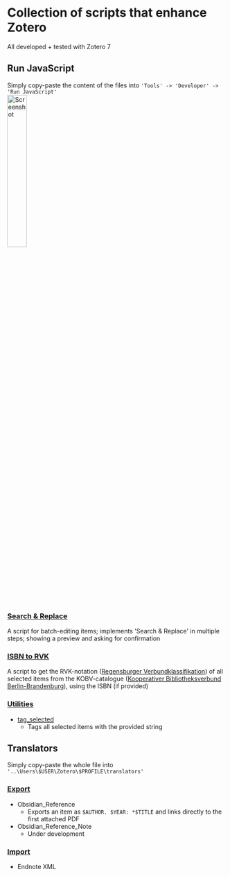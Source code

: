 # Collection of scripts that enhance Zotero
All developed + tested with Zotero 7
## Run JavaScript
Simply copy-paste the content of the files into `'Tools' -> 'Developer' -> 'Run JavaScript'`  
<img src="https://github.com/user-attachments/assets/dfe680c2-470e-43bd-9311-8ae149125612" alt="Screenshot" width="30%">
### [Search & Replace](https://github.com/Schoeneh/zotero_scripts/tree/main/search%26replace)
A script for batch-editing items; implements 'Search & Replace' in multiple steps; showing a preview and asking for confirmation
### [ISBN to RVK](https://github.com/Schoeneh/zotero_scripts/tree/main/isbn2rvk)
A script to get the RVK-notation ([Regensburger Verbundklassifikation](https://rvk.uni-regensburg.de/?view=article&id=141&catid=2)) of all selected items from the KOBV-catalogue ([Kooperativer Bibliotheksverbund Berlin-Brandenburg](https://www.kobv.de/)), using the ISBN (if provided)
### [Utilities](https://github.com/Schoeneh/zotero_scripts/tree/main/utilities)
- [tag_selected](https://github.com/Schoeneh/zotero_scripts/blob/main/utilities/tag_selected.js)
  - Tags all selected items with the provided string
## Translators
Simply copy-paste the whole file into `'..\Users\$USER\Zotero\$PROFILE\translators'`
### [Export](https://github.com/Schoeneh/zotero_scripts/tree/main/translators/export)
- Obsidian_Reference
  - Exports an item as `$AUTHOR. $YEAR: *$TITLE` and links directly to the first attached PDF
- Obsidian_Reference_Note
  - Under development 
### [Import](https://github.com/Schoeneh/zotero_scripts/tree/main/translators/import)
- Endnote XML

